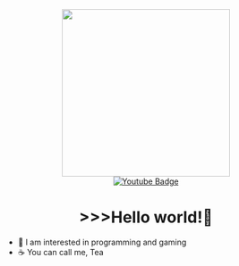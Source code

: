 <div class="header" align="center">
    <img src="https://media2.giphy.com/media/v1.Y2lkPTc5MGI3NjExb2o2YWNxb2Z1amJsY3p0cXA5MngyN3lpZW4yaXhyM2xhdnF5MmxxbSZlcD12MV9pbnRlcm5hbF9naWZfYnlfaWQmY3Q9Zw/Lny6Rw04nsOOc/giphy.webp" width="300"/>
</div>

<div id="badges" align="center">
  <a href="https://www.youtube.com/@4aeok4ek">
    <img src="https://img.shields.io/badge/YouTube-red?style=for-the-badge&logo=youtube&logoColor=white" alt="Youtube Badge"/>
  </a>
</div>
<div id="komarev" align="center">
  <img src="https://komarev.com/ghpvc/?username=4aeok4ek&style=flat-square&color=blue" alt=""/>
  <h1>>>>Hello world!👋</h1>
</div>

- 👀 I am interested in programming and gaming
- ☕️ You can call me, Tea
